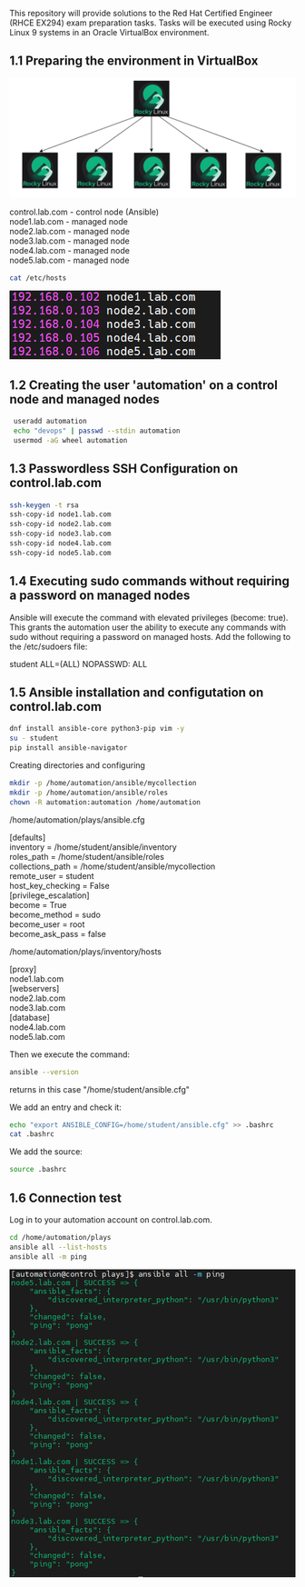 This repository will provide solutions to the Red Hat Certified Engineer (RHCE EX294) exam preparation tasks. Tasks will be executed using Rocky Linux 9 systems in an Oracle VirtualBox environment. 

## 1.1 Preparing the environment in VirtualBox
![alt text](./assets/diagram1.png)  

control.lab.com - control node (Ansible)    
node1.lab.com - managed node  
node2.lab.com - managed node  
node3.lab.com - managed node  
node4.lab.com - managed node  
node5.lab.com - managed node  

```bash
cat /etc/hosts
```
![alt text](./assets/1-1.png)  

## 1.2 Creating the user 'automation' on a control node and managed nodes

```bash
 useradd automation
 echo "devops" | passwd --stdin automation
 usermod -aG wheel automation
```

## 1.3 Passwordless SSH Configuration on control.lab.com
```bash
ssh-keygen -t rsa
ssh-copy-id node1.lab.com
ssh-copy-id node2.lab.com
ssh-copy-id node3.lab.com
ssh-copy-id node4.lab.com
ssh-copy-id node5.lab.com
```

## 1.4 Executing sudo commands without requiring a password on managed nodes

Ansible will execute the command with elevated privileges (become: true). This grants the automation user the ability to execute any commands with sudo without requiring a password on managed hosts. Add the following to the /etc/sudoers file:

student ALL=(ALL) NOPASSWD: ALL

## 1.5 Ansible installation and configutation on control.lab.com
```bash
dnf install ansible-core python3-pip vim -y
su - student
pip install ansible-navigator
```

Creating directories and configuring
```bash
mkdir -p /home/automation/ansible/mycollection
mkdir -p /home/automation/ansible/roles
chown -R automation:automation /home/automation
```

/home/automation/plays/ansible.cfg

 [defaults]  
 inventory = /home/student/ansible/inventory  
 roles_path = /home/student/ansible/roles  
 collections_path = /home/student/ansible/mycollection  
 remote_user = student  
 host_key_checking = False  
 [privilege_escalation]  
 become = True  
 become_method = sudo  
 become_user = root  
 become_ask_pass = false  

 /home/automation/plays/inventory/hosts  

 [proxy]  
 node1.lab.com  
 [webservers]  
 node2.lab.com  
 node3.lab.com  
 [database]  
 node4.lab.com  
 node5.lab.com  


Then we execute the command:

```bash
ansible --version
```
returns in this case "/home/student/ansible.cfg"

We add an entry and check it:
```bash
echo "export ANSIBLE_CONFIG=/home/student/ansible.cfg" >> .bashrc
cat .bashrc
```
We add the source:
```bash
source .bashrc
```

 ## 1.6 Connection test

Log in to your automation account on control.lab.com. 

```bash
cd /home/automation/plays
ansible all --list-hosts
ansible all -m ping
```

![alt text](./assets/1-6.png)  